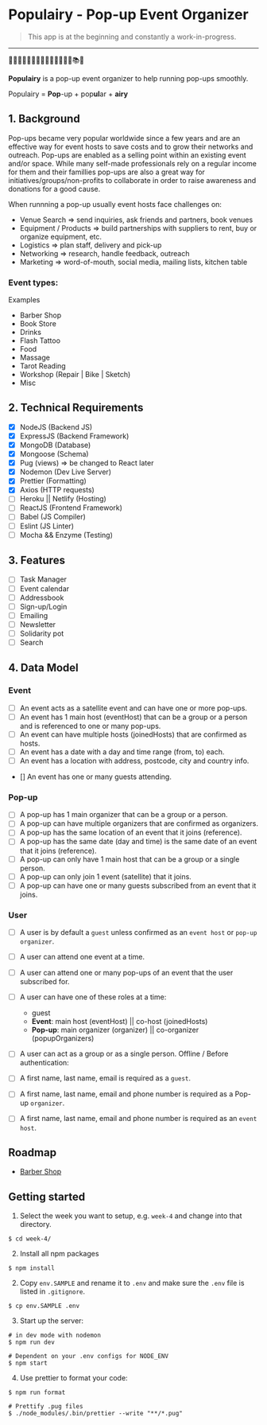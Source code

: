 # Populairy - Pop-up Event Organizer


> This app is at the beginning and constantly a work-in-progress.

---

🍿🥒🍅🥕🥮🍕🍰🥤🥢🥣🍱🌮🥐🥂📚🍵

**Populairy** is a pop-up event organizer to help running pop-ups smoothly.

Populairy = **Pop**-up + pop**ul**ar + **airy**

## 1. Background

Pop-ups became very popular worldwide since a few years and are an effective way for event hosts to save costs and to grow their networks and outreach. Pop-ups are enabled as a selling point within an existing event and/or space. While many self-made professionals rely on a regular income for them and their famillies pop-ups are also a great way for initiatives/groups/non-profits to collaborate in order to raise awareness and donations for a good cause.

When runnning a pop-up usually event hosts face challenges on:

- Venue Search => send inquiries, ask friends and partners, book venues
- Equipment / Products => build partnerships with suppliers to rent, buy or organize equipment, etc.
- Logistics => plan staff, delivery and pick-up
- Networking => research, handle feedback, outreach
- Marketing => word-of-mouth, social media, mailing lists, kitchen table

### Event types:

Examples

- Barber Shop
- Book Store
- Drinks
- Flash Tattoo
- Food
- Massage
- Tarot Reading
- Workshop (Repair | Bike | Sketch)
- Misc

## 2. Technical Requirements

- [x] NodeJS (Backend JS)
- [x] ExpressJS (Backend Framework)
- [x] MongoDB (Database)
- [x] Mongoose (Schema)
- [x] Pug (views) => be changed to React later
- [x] Nodemon (Dev Live Server)
- [x] Prettier (Formatting)
- [x] Axios (HTTP requests)
- [ ] Heroku || Netlify (Hosting)
- [ ] ReactJS (Frontend Framework)
- [ ] Babel (JS Compiler)
- [ ] Eslint (JS Linter)
- [ ] Mocha && Enzyme (Testing)

## 3. Features

- [ ] Task Manager
- [ ] Event calendar
- [ ] Addressbook
- [ ] Sign-up/Login
- [ ] Emailing
- [ ] Newsletter
- [ ] Solidarity pot
- [ ] Search

## 4. Data Model

### Event

- [ ] An event acts as a satellite event and can have one or more pop-ups.
- [ ] An event has 1 main host (eventHost) that can be a group or a person and is referenced to one or many pop-ups.
- [ ] An event can have multiple hosts (joinedHosts) that are confirmed as hosts.
- [ ] An event has a date with a day and time range (from, to) each.
- [ ] An event has a location with address, postcode, city and country info.
- [] An event has one or many guests attending.

### Pop-up

- [ ] A pop-up has 1 main organizer that can be a group or a person.
- [ ] A pop-up can have multiple organizers that are confirmed as organizers.
- [ ] A pop-up has the same location of an event that it joins (reference).
- [ ] A pop-up has the same date (day and time) is the same date of an event that it joins (reference).
- [ ] A pop-up can only have 1 main host that can be a group or a single person.
- [ ] A pop-up can only join 1 event (satellite) that it joins.
- [ ] A pop-up can have one or many guests subscribed from an event that it joins.

### User

- [ ] A user is by default a `guest` unless confirmed as an `event host` or `pop-up organizer`.
- [ ] A user can attend one event at a time.
- [ ] A user can attend one or many pop-ups of an event that the user subscribed for.
- [ ] A user can have one of these roles at a time:
	- guest
	- **Event**: main host (eventHost) || co-host (joinedHosts)
	- **Pop-up**: main organizer (organizer) || co-organizer (popupOrganizers)
- [ ] A user can act as a group or as a single person.
Offline / Before authentication:
- [ ] A first name, last name, email is required as a `guest`.
- [ ] A first name, last name, email and phone number is required as a Pop-up `organizer`.
- [ ] A first name, last name, email and phone number is required as an `event host`.


## Roadmap

- [Barber Shop](docs/BARBERSHOP.md)

## Getting started

1. Select the week you want to setup, e.g. `week-4` and change into that directory.

```shell
$ cd week-4/
```

2. Install all npm packages

```shell
$ npm install
```

2. Copy `env.SAMPLE` and rename it to `.env` and make sure the `.env` file is listed in `.gitignore`.

```shell
$ cp env.SAMPLE .env
```

3. Start up the server:

```shell
# in dev mode with nodemon
$ npm run dev

# Dependent on your .env configs for NODE_ENV
$ npm start
```

4. Use prettier to format your code:

```shell
$ npm run format

# Prettify .pug files
$ ./node_modules/.bin/prettier --write "**/*.pug"
```